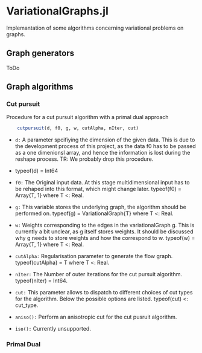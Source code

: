 # VariationalGraphs.jl
Implemantation of some algorithms concerning variational problems on graphs.

## Graph generators
ToDo
## Graph algorithms
### Cut pursuit
Procedure for a cut pursuit algorithm with a primal dual approach
```jl
    cutpursuit(d, f0, g, w, cutAlpha, nIter, cut)
```
* `d:`
A parameter spcifiying the dimension of the given data. This is due to the 
development process of this project, as the data f0 has to be passed as a 
one dimenionsl array, and hence the information is lost during the reshape 
process. TR: We probably drop this procedure.
- typeof(d) = Int64

* `f0:`
The Original input data. At this stage 
multidimensional input has to be rehaped into this format, which might change 
later. typeof(f0) = Array{T, 1} where T <: Real.

* `g:`
This variable stores the underlying graph, the algorithm should be 
performed on. typeof(g) = VariationalGraph{T} where T <: Real.

* `w:`
Weights corresponding to the edges in the variationalGraph g. This is 
currently a bit unclear, as g itself stores weights. It should be 
discussed why g needs to store weights and how the correspond to w. 
typeof(w) = Array{T, 1} where T <: Real.

* `cutAlpha:`
Regularisation parameter to generate the flow graph. 
typeof(cutAlpha) = T where T <: Real. 

* `nIter:`
The Number of outer iterations for the cut pursuit algorithm. 
typeof(nIter) = Int64.

* `cut:`
This parameter allows to dispatch to different choices of cut types for 
the algorithm. Below the possible options are listed. 
typeof(cut) <: cut_type.

* `aniso():`
Perform an anisotropic cut for the cut pusruit algorithm.

* `iso():`
Currently unsupported.

### Primal Dual

